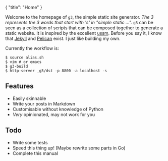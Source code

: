 {
  "title": "Home"
}

Welcome to the homepage of `g3`, the simple static site generator. _The 3 represents
the 3 words that start with 's' in "simple static ..."._ `g3` can be seen as a
collection of scripts that can be composed together to generate a static website.
It is inspired by the excellent [ussm](http://loup-vaillant.fr/projects/ussm/).
Before you say it, I know that [Jekyll](https://jekyllrb.com/) and [Pelican](https://blog.getpelican.com/)
exist. I just like building my own.

Currently the workflow is:

    $ source alias.sh
    $ vim # or emacs
    $ g3-build
    $ http-server _g3/dst -p 8800 -a localhost -s

## Features

 - Easily skinnable
 - Write your posts in Markdown
 - Customisable without knowledge of Python
 - _Very_ opinionated, may not work for you

## Todo

 - Write some tests
 - Speed this thing up! (Maybe rewrite some parts in Go)
 - Complete this manual
